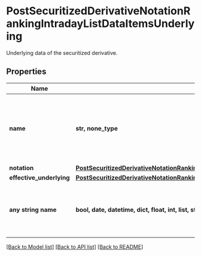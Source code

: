 # PostSecuritizedDerivativeNotationRankingIntradayListDataItemsUnderlying

Underlying data of the securitized derivative.

## Properties
Name | Type | Description | Notes
------------ | ------------- | ------------- | -------------
**name** | **str, none_type** | Name of the underlying, provided also if there is no notation for the underlying. | [optional] 
**notation** | [**PostSecuritizedDerivativeNotationRankingIntradayListDataItemsUnderlyingNotation**](PostSecuritizedDerivativeNotationRankingIntradayListDataItemsUnderlyingNotation.md) |  | [optional] 
**effective_underlying** | [**PostSecuritizedDerivativeNotationRankingIntradayListDataItemsUnderlyingEffectiveUnderlying**](PostSecuritizedDerivativeNotationRankingIntradayListDataItemsUnderlyingEffectiveUnderlying.md) |  | [optional] 
**any string name** | **bool, date, datetime, dict, float, int, list, str, none_type** | any string name can be used but the value must be the correct type | [optional]

[[Back to Model list]](../README.md#documentation-for-models) [[Back to API list]](../README.md#documentation-for-api-endpoints) [[Back to README]](../README.md)


